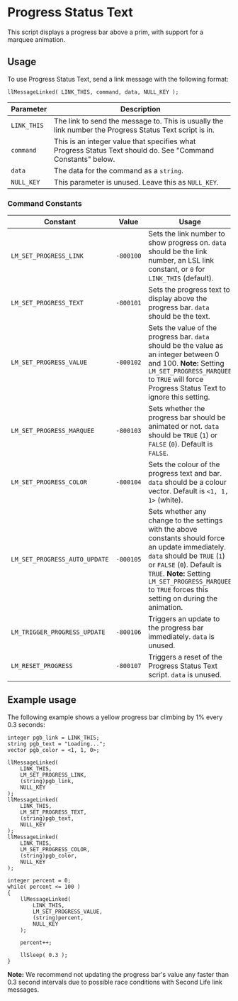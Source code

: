 # Progress Status Text
This script displays a progress bar above a prim, with support for a marquee animation.

## Usage
To use Progress Status Text, send a link message with the following format:

    llMessageLinked( LINK_THIS, command, data, NULL_KEY );

|Parameter|Description|
|--|--|
|`LINK_THIS`|The link to send the message to. This is usually the link number the Progress Status Text script is in.|
|`command`|This is an integer value that specifies what Progress Status Text should do. See "Command Constants" below.|
|`data`|The data for the command as a `string`.|
|`NULL_KEY`|This parameter is unused. Leave this as `NULL_KEY`.|

### Command Constants
|Constant|Value|Usage|
|--|--|--|
|`LM_SET_PROGRESS_LINK`|`-800100`|Sets the link number to show progress on. `data` should be the link number, an LSL link constant, or `0` for `LINK_THIS` (default).|
|`LM_SET_PROGRESS_TEXT`|`-800101`|Sets the progress text to display above the progress bar. `data` should be the text.|
|`LM_SET_PROGRESS_VALUE`|`-800102`|Sets the value of the progress bar. `data` should be the value as an integer between 0 and 100. **Note:** Setting `LM_SET_PROGRESS_MARQUEE` to `TRUE` will force Progress Status Text to ignore this setting.|
|`LM_SET_PROGRESS_MARQUEE`|`-800103`|Sets whether the progress bar should be animated or not. `data` should be `TRUE` (`1`) or `FALSE` (`0`). Default is `FALSE`.|
|`LM_SET_PROGRESS_COLOR`|`-800104`|Sets the colour of the progress text and bar. `data` should be a colour vector. Default is `<1, 1, 1>` (white).|
|`LM_SET_PROGRESS_AUTO_UPDATE`|`-800105`|Sets whether any change to the settings with the above constants should force an update immediately. `data` should be `TRUE` (`1`) or `FALSE` (`0`). Default is `TRUE`. **Note:** Setting `LM_SET_PROGRESS_MARQUEE` to `TRUE` forces this setting on during the animation.|
|`LM_TRIGGER_PROGRESS_UPDATE`|`-800106`|Triggers an update to the progress bar immediately. `data` is unused.|
|`LM_RESET_PROGRESS`|`-800107`|Triggers a reset of the Progress Status Text script. `data` is unused.|

## Example usage
The following example shows a yellow progress bar climbing by 1% every 0.3 seconds:

    integer pgb_link = LINK_THIS;
    string pgb_text = "Loading...";
    vector pgb_color = <1, 1, 0>;

	llMessageLinked(
        LINK_THIS,
        LM_SET_PROGRESS_LINK,
        (string)pgb_link,
        NULL_KEY
    );
    llMessageLinked(
        LINK_THIS,
        LM_SET_PROGRESS_TEXT,
        (string)pgb_text,
        NULL_KEY
    );
    llMessageLinked(
        LINK_THIS,
        LM_SET_PROGRESS_COLOR,
        (string)pgb_color,
        NULL_KEY
    );

    integer percent = 0;
    while( percent <= 100 )
    {
        llMessageLinked(
            LINK_THIS,
            LM_SET_PROGRESS_VALUE,
            (string)percent,
            NULL_KEY
        );

        percent++;

        llSleep( 0.3 );
    }

**Note:** We recommend not updating the progress bar's value any faster than 0.3 second intervals due to possible race conditions with Second Life link messages.